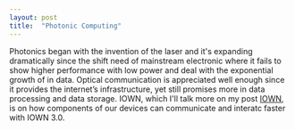 ```yaml
---
layout: post
title:  "Photonic Computing"
---
```


Photonics began with the invention of the laser and it's expanding dramatically since the shift need of mainstream electronic where it fails to show higher performance with low power and deal with the exponential growth of in data. Optical communication is appreciated well enough since it provides the internet’s infrastructure, yet still promises more in data processing and data storage. IOWN, which I'll talk more on my post [IOWN][IOWN], is on how components of our devices can communicate and interatc faster with IOWN 3.0.



[IOWN]: https://celineguler.github.io/myblog/2023/08/08/IOWN.html